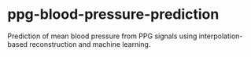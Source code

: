 # ppg-blood-pressure-prediction
Prediction of mean blood pressure from PPG signals using interpolation-based reconstruction and machine learning.
